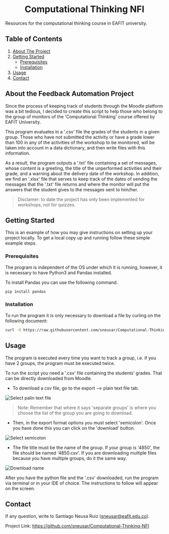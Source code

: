 <h1 align="center"> Computational Thinking NFI </h1>
Resources for the computational thinking course in EAFIT university.

## Table of Contents
<ol>
  <li><a href="#about-the-project">About The Project</a></li>
  <li>
    <a href="#getting-started">Getting Started</a>
    <ul>
      <li><a href="#prerequisites">Prerequisites</a></li>
      <li><a href="#installation">Installation</a></li>
    </ul>
  </li>
  <li><a href="#usage">Usage</a></li>
  <li><a href="#contact">Contact</a></li>
</ol>

<!-- ABOUT THE PROJECT -->

## About the Feedback Automation Project
Since the process of keeping track of students through the Moodle platform was a bit tedious, I decided to create this script to help those who belong to the group of monitors of the 'Computational Thinking' course offered by EAFIT University.

This program evaluates in a '.csv' file the grades of the students in a given group. Those who have not submitted the activity or have a grade lower than 100 in any of the activities of the workshop to be monitored, will be taken into account in a data dictionary, and then write files with this information.

As a result, the program outputs a '.txt' file containing a set of messages, whose content is a greeting, the title of the unperformed activities and their grade, and a warning about the delivery date of the workshop. In addition, we find an '.xlsx' file that serves to keep track of the dates of sending the messages that the '.txt' file returns and where the monitor will put the answers that the student gives to the messages sent to him/her.

> Disclamer: to date the project has only been implemented for workshops, not for quizzes.

<!-- GETTING STARTED -->
## Getting Started

This is an example of how you may give instructions on setting up your project locally.
To get a local copy up and running follow these simple example steps.

### Prerequisites
The program is independent of the OS under which it is running, however, it is necessary to have Python3 and Pandas installed.

To install Pandas you can use the following command.
  ```sh
  pip install pandas
  ```
  
### Installation
To run the program it is only necessary to download a file by curling on the following document:
   ```sh
   curl -O https://raw.githubusercontent.com/sneusar/Computational-Thinking-NFI/main/Feedback-Automation/workshops_feedback.py
   ```
   
<!-- USAGE EXAMPLES -->
## Usage
The program is executed every time you want to track a group, i.e. if you have 2 groups, the program must be executed twice.

To run the script you need a '.csv' file containing the students' grades. That can be directly downloaded from Moodle.

* To download a csv file, go to the export --> plain text file tab.

![Select palin text file](https://user-images.githubusercontent.com/99107537/223928142-7defc6a7-6ec9-4eaf-a316-d362a8265486.png)
  
 > Note: Remember that where it says 'separate groups' is where you choose the list of the group you are going to download.

* Then, in the export format options you must select 'semicolon'. Once you have done this you can click on the 'download' button.

![Select semicolon](https://user-images.githubusercontent.com/99107537/223928857-4bd1573a-fdc7-433e-973f-3006e5871338.png)

* The file title must be the name of the group. If your group is '4850', the file should be named '4850.csv'. If you are downloading multiple files because you have multiple groups, do it the same way.

![Download name](https://user-images.githubusercontent.com/99107537/223929066-4ac7b9e6-77f4-4279-9209-a577763ed35b.png)

After you have the python file and the '.csv' downloaded, run the program via terminal or in your IDE of choice. The instructions to follow will appear on the screen.

<!-- CONTACT -->
## Contact
If any question, write to Santiago Neusa Ruiz (sneusar@eafit.edu.co).

Project Link: https://github.com/sneusar/Computational-Thinking-NFI
